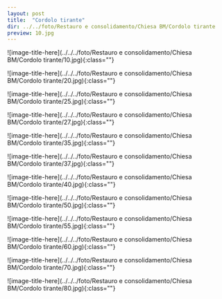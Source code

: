 ```yaml
---
layout: post
title:  "Cordolo tirante"
dir: ../../foto/Restauro e consolidamento/Chiesa BM/Cordolo tirante
preview: 10.jpg
---
```


![image-title-here](../../../foto/Restauro e consolidamento/Chiesa BM/Cordolo tirante/10.jpg){:class=""}

![image-title-here](../../../foto/Restauro e consolidamento/Chiesa BM/Cordolo tirante/20.jpg){:class=""}

![image-title-here](../../../foto/Restauro e consolidamento/Chiesa BM/Cordolo tirante/25.jpg){:class=""}

![image-title-here](../../../foto/Restauro e consolidamento/Chiesa BM/Cordolo tirante/27.jpg){:class=""}

![image-title-here](../../../foto/Restauro e consolidamento/Chiesa BM/Cordolo tirante/35.jpg){:class=""}

![image-title-here](../../../foto/Restauro e consolidamento/Chiesa BM/Cordolo tirante/37.jpg){:class=""}

![image-title-here](../../../foto/Restauro e consolidamento/Chiesa BM/Cordolo tirante/40.jpg){:class=""}

![image-title-here](../../../foto/Restauro e consolidamento/Chiesa BM/Cordolo tirante/50.jpg){:class=""}

![image-title-here](../../../foto/Restauro e consolidamento/Chiesa BM/Cordolo tirante/55.jpg){:class=""}

![image-title-here](../../../foto/Restauro e consolidamento/Chiesa BM/Cordolo tirante/60.jpg){:class=""}

![image-title-here](../../../foto/Restauro e consolidamento/Chiesa BM/Cordolo tirante/70.jpg){:class=""}

![image-title-here](../../../foto/Restauro e consolidamento/Chiesa BM/Cordolo tirante/80.jpg){:class=""}